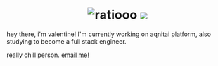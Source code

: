 
<h1 align="center">
 <img src="https://raw.githubusercontent.com/vqlntne/vqlntne/main/urmom.svg" alt="ratiooo" />
 <img src="https://skillicons.dev/icons?i=js,gcp,aws,nodejs,discord,cloudflare,bots,express,html,css,vscode,materialui,tailwind" />
 
</h1>
hey there, i'm valentine! I'm currently working on aqnitai platform, also studying to become a full stack engineer.

really chill person. [email me!](mailto:valentine@aqnitai.app)
